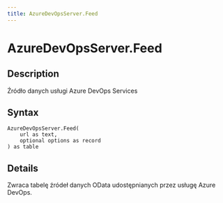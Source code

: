 ```yaml
---
title: AzureDevOpsServer.Feed
---
```


# AzureDevOpsServer.Feed


## Description

Źródło danych usługi Azure DevOps Services


## Syntax

```powerquery
AzureDevOpsServer.Feed(
    url as text,
    optional options as record
) as table
```


## Details

Zwraca tabelę źródeł danych OData udostępnianych przez usługę Azure DevOps.


